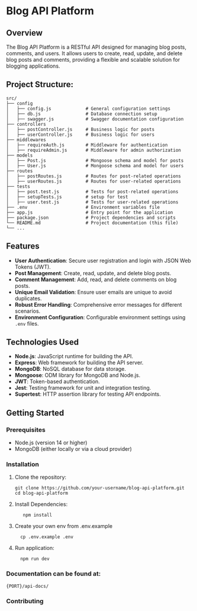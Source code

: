 # Blog API Platform

## Overview
The Blog API Platform is a RESTful API designed for managing blog posts, comments, and users. It allows users to create, read, update, and delete blog posts and comments, providing a flexible and scalable solution for blogging applications.

## Project Structure:

    src/
    ├── config
    │   ├── config.js             # General configuration settings
    │   ├── db.js                 # Database connection setup
    │   ├── swagger.js            # Swagger documentation configuration
    ├── controllers
    │   ├── postController.js     # Business logic for posts
    │   ├── userController.js     # Business logic for users
    ├── middlewares
    │   ├── requireAuth.js        # Middleware for authentication
    │   ├── requireAdmin.js       # Middleware for admin authorization
    ├── models
    │   ├── Post.js               # Mongoose schema and model for posts
    │   ├── User.js               # Mongoose schema and model for users
    ├── routes
    │   ├── postRoutes.js         # Routes for post-related operations
    │   ├── userRoutes.js         # Routes for user-related operations
    ├── tests
    │   ├── post.test.js          # Tests for post-related operations
    │   ├── setupTests.js         # setup for test
    │   ├── user.test.js          # Tests for user-related operations
    ├── .env                      # Environment variables file
    ├── app.js                    # Entry point for the application
    ├── package.json              # Project dependencies and scripts
    └── README.md                 # Project documentation (this file)
    └── ...


## Features
- **User Authentication**: Secure user registration and login with JSON Web Tokens (JWT).
- **Post Management**: Create, read, update, and delete blog posts.
- **Comment Management**: Add, read, and delete comments on blog posts.
- **Unique Email Validation**: Ensure user emails are unique to avoid duplicates.
- **Robust Error Handling**: Comprehensive error messages for different scenarios.
- **Environment Configuration**: Configurable environment settings using `.env` files.

## Technologies Used
- **Node.js**: JavaScript runtime for building the API.
- **Express**: Web framework for building the API server.
- **MongoDB**: NoSQL database for data storage.
- **Mongoose**: ODM library for MongoDB and Node.js.
- **JWT**: Token-based authentication.
- **Jest**: Testing framework for unit and integration testing.
- **Supertest**: HTTP assertion library for testing API endpoints.

## Getting Started
### Prerequisites
- Node.js (version 14 or higher)
- MongoDB (either locally or via a cloud provider)

### Installation
1. Clone the repository:
   ```
   git clone https://github.com/your-username/blog-api-platform.git
   cd blog-api-platform
   ```
2. Install Dependencies:
    ```
       npm install
    ```
3. Create your own env from .env.example
    ```
      cp .env.example .env
    ```
4. Run application:
    ```
      npm run dev
    ```


### Documentation can be found at:

```{PORT}/api-docs/```

### Contributing

